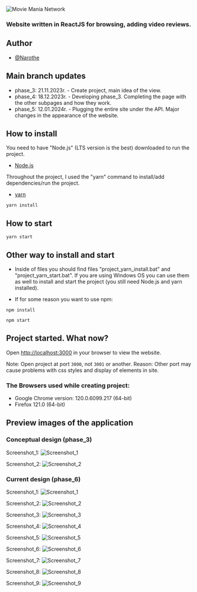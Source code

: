 ![Movie Mania Network](./src/components/assets/logos/full_logo.png)

### Website written in ReactJS for browsing, adding video reviews.

## Author

- [@Narothe](https://github.com/Narothe)

## Main branch updates

- phase_3: 21.11.2023r. - Create project, main idea of the view.
- phase_4: 18.12.2023r. - Developing phase_3. Completing the page with the other subpages and how they work.
- phase_5: 12.01.2024r. - Plugging the entire site under the API. Major changes in the appearance of the website.


## How to install

You need to have "Node.js" (LTS version is the best) downloaded to run the project.
 - [Node.js](https://nodejs.org/en)


Throughout the project, I used the "yarn" command to install/add dependencies/run the project.

- [yarn](https://classic.yarnpkg.com/lang/en/docs/install/#windows-stable)

```
yarn install
```

## How to start

```
yarn start
```

## Other way to install and start

- Inside of files you should find files "project_yarn_install.bat" and "project_yarn_start.bat". If you are using Windows OS you can use them as well to install and start the project (you still need Node.js and yarn installed).

- If for some reason you want to use npm:

```
npm install
```

```
npm start
```

## Project started. What now?

Open [http://localhost:3000]( http://localhost:3000) in your browser to view the website.

Note: Open project at port `3000`, not `3001` or another. Reason: Other port may cause problems with css styles and display of elements in site.

### The Browsers used while creating project: 
- Google Chrome version: 120.0.6099.217 (64-bit)
- Firefox 121.0 (64-bit)

## Preview images of the application

### Conceptual design (phase_3)

Screenshot_1:
![Screenshot_1](./preview/conceptualDesign/Screenshot_1.png)

Screenshot_2:
![Screenshot_2](./preview/conceptualDesign/Screenshot_2.png)

### Current design (phase_6)

Screenshot_1:
![Screenshot_1](./preview/currentDesign/Screenshot_1.png)

Screenshot_2:
![Screenshot_2](./preview/currentDesign/Screenshot_2.png)

Screenshot_3:
![Screenshot_3](./preview/currentDesign/Screenshot_3.png)

Screenshot_4:
![Screenshot_4](./preview/currentDesign/Screenshot_4.png)

Screenshot_5:
![Screenshot_5](./preview/currentDesign/Screenshot_5.png)

Screenshot_6:
![Screenshot_6](./preview/currentDesign/Screenshot_6.png)

Screenshot_7:
![Screenshot_7](./preview/currentDesign/Screenshot_7.png)

Screenshot_8:
![Screenshot_8](./preview/currentDesign/Screenshot_8.png)

Screenshot_9:
![Screenshot_9](./preview/currentDesign/Screenshot_9.png)

